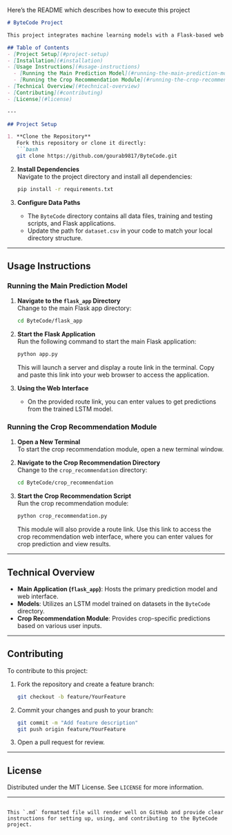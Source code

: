 Here’s the README which describes how to execute this project

```markdown
# ByteCode Project

This project integrates machine learning models with a Flask-based web interface. It includes modules for general predictions using an LSTM model and a crop recommendation system.

## Table of Contents
- [Project Setup](#project-setup)
- [Installation](#installation)
- [Usage Instructions](#usage-instructions)
  - [Running the Main Prediction Model](#running-the-main-prediction-model)
  - [Running the Crop Recommendation Module](#running-the-crop-recommendation-module)
- [Technical Overview](#technical-overview)
- [Contributing](#contributing)
- [License](#license)

---

## Project Setup

1. **Clone the Repository**  
   Fork this repository or clone it directly:
   ```bash
   git clone https://github.com/gourab9817/ByteCode.git
   ```

2. **Install Dependencies**  
   Navigate to the project directory and install all dependencies:
   ```bash
   pip install -r requirements.txt
   ```

3. **Configure Data Paths**  
   - The `ByteCode` directory contains all data files, training and testing scripts, and Flask applications.
   - Update the path for `dataset.csv` in your code to match your local directory structure.

---

## Usage Instructions

### Running the Main Prediction Model

1. **Navigate to the `flask_app` Directory**  
   Change to the main Flask app directory:
   ```bash
   cd ByteCode/flask_app
   ```

2. **Start the Flask Application**  
   Run the following command to start the main Flask application:
   ```bash
   python app.py
   ```
   This will launch a server and display a route link in the terminal. Copy and paste this link into your web browser to access the application.

3. **Using the Web Interface**  
   - On the provided route link, you can enter values to get predictions from the trained LSTM model.

### Running the Crop Recommendation Module

1. **Open a New Terminal**  
   To start the crop recommendation module, open a new terminal window.

2. **Navigate to the Crop Recommendation Directory**  
   Change to the `crop_recommendation` directory:
   ```bash
   cd ByteCode/crop_recommendation
   ```

3. **Start the Crop Recommendation Script**  
   Run the crop recommendation module:
   ```bash
   python crop_recommendation.py
   ```
   This module will also provide a route link. Use this link to access the crop recommendation web interface, where you can enter values for crop prediction and view results.

---

## Technical Overview

- **Main Application (`flask_app`)**: Hosts the primary prediction model and web interface.
- **Models**: Utilizes an LSTM model trained on datasets in the `ByteCode` directory.
- **Crop Recommendation Module**: Provides crop-specific predictions based on various user inputs.

---

## Contributing

To contribute to this project:

1. Fork the repository and create a feature branch:
   ```bash
   git checkout -b feature/YourFeature
   ```
2. Commit your changes and push to your branch:
   ```bash
   git commit -m "Add feature description"
   git push origin feature/YourFeature
   ```
3. Open a pull request for review.

---

## License

Distributed under the MIT License. See `LICENSE` for more information.

---
```

This `.md` formatted file will render well on GitHub and provide clear instructions for setting up, using, and contributing to the ByteCode project.
